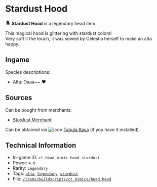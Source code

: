# Stardust Hood

<img src="https://raw.githubusercontent.com/Ceterai/Enternia/main/items/armors/alta/tier6/ceterai/legwear/icon.png" alt="Stardust Hood icon" loading="lazy" height="16px" width="auto" /> **Stardust Hood** is a legendary head item.

This magical hood is glittering with stardust colors!  
Very soft it the touch, it was sewed by Celestia herself to make an alta happy.

## Ingame

Species descriptions:

- Alta: Oaaa~~ ❤

## Sources

Can be bought from merchants:

- [Stardust Merchant](https://ceterai.github.io/MyEnternia/Wiki/StardustMerchant)

Can be obtained via <img src="https://steamuserimages-a.akamaihd.net/ugc/263843960696222713/3EC9A7C005541F7D577EBCB8C5736B4EFC9973D6/" alt="icon" width="8" height="12"/> [Tabula Rasa](https://community.playstarbound.com/resources/the-tabula-rasa.3222/) (if you have it installed).

## Technical Information

- In-game ID: `ct_head_mimic-hood_stardust`
- Power: `4.0`
- Rarity: `Legendary`
- Tags: [`alta`](https://ceterai.github.io/MyEnternia/Wiki/Tags/Alta), [`legendary`](https://ceterai.github.io/MyEnternia/Wiki/Tags/Legendary), [`stardust`](https://ceterai.github.io/MyEnternia/Wiki/Tags/Stardust)
- File: [`/items/buildscripts/ct_mimics/head.head`](https://github.com/Ceterai/Enternia/blob/main/items/buildscripts/ct_mimics/head.head)
